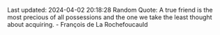 Last updated: 2024-04-02 20:18:28
Random Quote: A true friend is the most precious of all possessions and the one we take the least thought about acquiring. - François de La Rochefoucauld